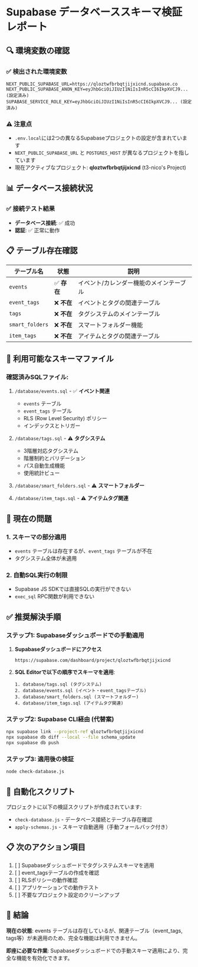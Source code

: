 # Supabase データベーススキーマ検証レポート

## 🔍 環境変数の確認

### ✅ 検出された環境変数
```
NEXT_PUBLIC_SUPABASE_URL=https://qloztwfbrbqtjijxicnd.supabase.co
NEXT_PUBLIC_SUPABASE_ANON_KEY=eyJhbGciOiJIUzI1NiIsInR5cCI6IkpXVCJ9... (設定済み)
SUPABASE_SERVICE_ROLE_KEY=eyJhbGciOiJIUzI1NiIsInR5cCI6IkpXVCJ9... (設定済み)
```

### ⚠️ 注意点
- `.env.local`には2つの異なるSupabaseプロジェクトの設定が含まれています
- `NEXT_PUBLIC_SUPABASE_URL` と `POSTGRES_HOST` が異なるプロジェクトを指しています
- 現在アクティブなプロジェクト: **qloztwfbrbqtjijxicnd** (t3-nico's Project)

## 📊 データベース接続状況

### ✅ 接続テスト結果
- **データベース接続**: ✅ 成功
- **認証**: ✅ 正常に動作

## 📋 テーブル存在確認

| テーブル名 | 状態 | 説明 |
|-----------|------|------|
| `events` | ✅ **存在** | イベント/カレンダー機能のメインテーブル |
| `event_tags` | ❌ **不在** | イベントとタグの関連テーブル |
| `tags` | ❌ **不在** | タグシステムのメインテーブル |
| `smart_folders` | ❌ **不在** | スマートフォルダー機能 |
| `item_tags` | ❌ **不在** | アイテムとタグの関連テーブル |

## 📝 利用可能なスキーマファイル

### 確認済みSQLファイル:
1. `/database/events.sql` - ✅ **イベント関連**
   - `events` テーブル
   - `event_tags` テーブル
   - RLS (Row Level Security) ポリシー
   - インデックスとトリガー

2. `/database/tags.sql` - ⚠️ **タグシステム**
   - 3階層対応タグシステム
   - 階層制約とバリデーション
   - パス自動生成機能
   - 使用統計ビュー

3. `/database/smart_folders.sql` - ⚠️ **スマートフォルダー**
4. `/database/item_tags.sql` - ⚠️ **アイテムタグ関連**

## 🚨 現在の問題

### 1. スキーマの部分適用
- `events` テーブルは存在するが、`event_tags` テーブルが不在
- タグシステム全体が未適用

### 2. 自動SQL実行の制限
- Supabase JS SDKでは直接SQLの実行ができない
- `exec_sql` RPC関数が利用できない

## ✅ 推奨解決手順

### ステップ1: Supabaseダッシュボードでの手動適用

1. **Supabaseダッシュボードにアクセス**
   ```
   https://supabase.com/dashboard/project/qloztwfbrbqtjijxicnd
   ```

2. **SQL Editorで以下の順序でスキーマを適用**:
   ```
   1. database/tags.sql (タグシステム)
   2. database/events.sql (イベント・event_tagsテーブル)
   3. database/smart_folders.sql (スマートフォルダー)
   4. database/item_tags.sql (アイテムタグ関連)
   ```

### ステップ2: Supabase CLI経由 (代替案)
```bash
npx supabase link --project-ref qloztwfbrbqtjijxicnd
npx supabase db diff --local --file schema_update
npx supabase db push
```

### ステップ3: 適用後の検証
```bash
node check-database.js
```

## 🔧 自動化スクリプト

プロジェクトに以下の検証スクリプトが作成されています:

- `check-database.js` - データベース接続とテーブル存在確認
- `apply-schemas.js` - スキーマ自動適用（手動フォールバック付き）

## 📋 次のアクション項目

1. [ ] Supabaseダッシュボードでタグシステムスキーマを適用
2. [ ] event_tagsテーブルの作成を確認
3. [ ] RLSポリシーの動作確認
4. [ ] アプリケーションでの動作テスト
5. [ ] 不要なプロジェクト設定のクリーンアップ

## 🎯 結論

**現在の状態**: events テーブルは存在しているが、関連テーブル（event_tags, tags等）が未適用のため、完全な機能は利用できません。

**即座に必要な作業**: Supabaseダッシュボードでの手動スキーマ適用により、完全な機能を有効化できます。
